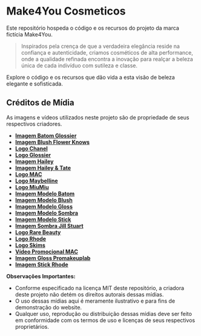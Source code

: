 # Make4You Cosmeticos
 Este repositório hospeda o código e os recursos do projeto da marca fictícia Make4You. 

 >Inspirados pela crença de que a verdadeira elegância reside na confiança e autenticidade, criamos cosméticos de alta performance, onde a qualidade refinada encontra a inovação para realçar a beleza única de cada indivíduo com sutileza e classe.

 Explore o código e os recursos que dão vida a esta visão de beleza elegante e sofisticada.

## Créditos de Mídia

As imagens e vídeos utilizados neste projeto são de propriedade de seus respectivos criadores.

* [**Imagem Batom Glossier**](https://www.sephora.com/product/glossier-ultralip-high-shine-lipstick-with-hyaluronic-acid-P504823)
* [**Imagem Blush Flower Knows**](https://pin.it/3P2t4XxRg)
* [**Logo Chanel**](https://pin.it/3l4aLGhSm)
* [**Logo Glossier**](https://pin.it/vmBmTIhbJ)
* [**Imagem Hailey**](https://www.instagram.com/p/DFQcwfnP3F5/?img_index=1&igsh=MWN4bHFrbXBwYnBnMA==)
* [**Imagem Hailey & Tate**](https://www.instagram.com/p/DFN1pFkJvKv/?igsh=MXd5NjY5OWljNHNqYg==)
* [**Logo MAC**](https://pin.it/3EkIgSP3o)
* [**Logo Maybelline**](https://pin.it/348Ibna2G)
* [**Logo MiuMiu**](https://pin.it/1NFYyIHOh)
* [**Imagem Modelo Batom**](https://pin.it/64HkAE0gL)
* [**Imagem Modelo Blush**](https://www.instagram.com/p/DHWNRZ7yo7n/?img_index=2&igsh=ZTFiNzl2bWtsaGI0)
* [**Imagem Modelo Gloss**](https://www.instagram.com/p/C8S2OhHyMMt/?igsh=djJ2a3I4aXFzbmph)
* [**Imagem Modelo Sombra**](https://pin.it/4ITGuGJ2x)
* [**Imagem Modelo Stick**](https://www.instagram.com/p/C8S2OhHyMMt/?igsh=djJ2a3I4aXFzbmph)
* [**Imagem Sombra Jill Stuart**](https://ichibanm.com/products/jill-stuart-eternal-couture-eyes-shimmer)
* [**Logo Rare Beauty**](https://pin.it/3bptc132e)
* [**Logo Rhode**](https://pin.it/rZnh9lgZQ)
* [**Logo Skims**](https://pin.it/7likGpanq)
* [**Vídeo Promocional MAC**](https://youtu.be/Gi9aIuFquUE?si=Ol6qbM0JukPl0diH)
* [**Imagem Gloss Promakeuplab**](https://pin.it/1UPVWpDBq)
* [**Imagem Stick Rhode**](https://www.instagram.com/p/DH6OoOspdSr/?img_index=3&igsh=Y3U2dGt6cnJ2ZWU0)

**Observações Importantes:**

* Conforme especificado na licença MIT deste repositório, a criadora deste projeto não detém os direitos autorais dessas mídias.
* O uso dessas mídias aqui é meramente ilustrativo e para fins de demonstração do website.
* Qualquer uso, reprodução ou distribuição dessas mídias deve ser feito em conformidade com os termos de uso e licenças de seus respectivos proprietários.

